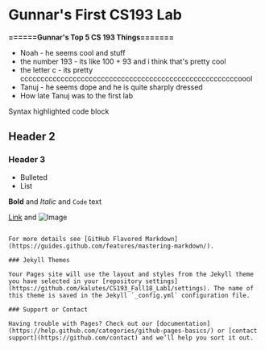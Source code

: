 # Gunnar's First CS193 Lab

**======Gunnar's Top 5 CS 193 Things=======**

- Noah - he seems cool and stuff
- the number 193 - its like 100 + 93 and i think that's pretty cool
- the letter c - its pretty ccccccccccccccccccccccccccccccccccccccccccccccccccccccoool
- Tanuj - he seems dope and he is quite sharply dressed
- How late Tanuj was to the first lab

Syntax highlighted code block


## Header 2
### Header 3


- Bulleted
- List




**Bold** and _Italic_ and `Code` text

[Link](url) and ![Image](src)
```

For more details see [GitHub Flavored Markdown](https://guides.github.com/features/mastering-markdown/).

### Jekyll Themes

Your Pages site will use the layout and styles from the Jekyll theme you have selected in your [repository settings](https://github.com/kalutes/CS193_Fall18_Lab1/settings). The name of this theme is saved in the Jekyll `_config.yml` configuration file.

### Support or Contact

Having trouble with Pages? Check out our [documentation](https://help.github.com/categories/github-pages-basics/) or [contact support](https://github.com/contact) and we’ll help you sort it out.
